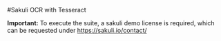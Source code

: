 #Sakuli OCR with Tesseract

**Important:** To execute the suite, a sakuli demo license is required, which can be requested under https://sakuli.io/contact/  